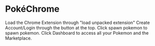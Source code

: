 # PokéChrome
Load the Chrome Extension through "load unpacked extension"
Create Account/Login through the button at the top.
Click spawn pokemon to spawn pokemon.
Click Dashboard to access all your Pokemon and the Marketplace.
